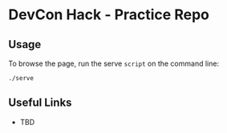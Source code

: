 # DevCon Hack - Practice Repo

## Usage

To browse the page, run the serve `script` on the command line:

    ./serve

## Useful Links

- TBD
